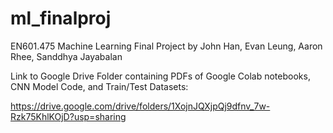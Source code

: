 # ml_finalproj
EN601.475 Machine Learning Final Project by John Han, Evan Leung, Aaron Rhee, Sanddhya Jayabalan

Link to Google Drive Folder containing PDFs of Google Colab notebooks, CNN Model Code, and Train/Test Datasets:

https://drive.google.com/drive/folders/1XojnJQXjpQj9dfnv_7w-Rzk75KhlKOjD?usp=sharing

